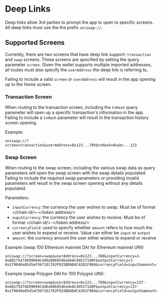 # Deep Links

Deep links allow 3rd parties to prompt the app to open to specific screens. All deep links must use the the prefix `uniswap://`.

## Supported Screens

Currently, there are two screens that have deep link support: `transaction` and `swap` screens. These screens are specified by setting the query parameter `screen`. Given the wallet supports multiple imported addresses, all routes must also specify the `userAddress` the deep link is referring to.

Failing to include a valid `screen` or `userAddress` will result in the app opening up to the Home screen.

### Transaction Screen

When routing to the transaction screen, including the `txHash` query parameter will open up a specific transaction's information in the app. Failing to include a `txHash` parameter will result in the transaction history screen opening.

Example:

```
uniswap://?screen=transaction&userAddress=0x123...789$txHash=0xabc...123
```

### Swap Screen

When routing to the swap screen, including the various swap data as query parameters will open the swap screen with the swap details populated. Failing to include the required swap parameters or providing invalid parameters will result in the swap screen opening without any details populated.

Parameters:

- `inputCurrency`: the currency the user wishes to swap. Must be of format </chain id/>-</token address/>
- `ouputCurrency`: the currency the user wishes to receive. Must be of format </chain id/>-</token address/>
- `currencyField`: used to specify whether `amount` refers to how much the user wishes to expend or receive. Value can either be `input` or `output`
- `amount`: the currency amount the user either wishes to expend or receive

Example (swap 100 Ethereum mainnet DAI for Ethereum mainnet UNI):

```
uniswap://?screen=swap&userAddress=0x123...789&inputCurrency=1-0x6B175474E89094C44Da98b954EedeAC495271d0F&outputCurrency=1-0x1f9840a85d5aF5bf1D1762F925BDADdC4201F984&currencyField=input&amount=100
```

Example (swap Polygon DAI for 100 Polygon UNI):

```
uniswap://?screen=swap&userAddress=0x123...789&inputCurrency=137-0x6B175474E89094C44Da98b954EedeAC495271d0F&outputCurrency=137-0x1f9840a85d5aF5bf1D1762F925BDADdC4201F984&currencyField=output&amount=100
```
